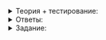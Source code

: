 <details>
<summary>Теория + тестирование:</summary>

# Вглубь процессора

Оптимизация — хорошая вещь, позволяющая заменить операции программы на более эффективные и тем самым ускорить вычисление на несколько процентов или в сотни раз. Разберёмся, можно ли оптимизировать программу, не меняя операции, которые она совершает.

Представим, что в некоторой обсерватории есть телескоп, за одну ночь совершающий измерения на  `n`  участках неба. Результат измерения кодируется одним латинским символом от A до Z. В результате получается строка длины  `n`.

Собраны результаты за длительный период работы телескопа. Среди них нужно найти участки неба, где больше всего сильных сигналов — с литерой K или далее. Реализуем функцию подсчёта сильных сигналов по каждому участку неба:

```cpp
#include <string>
#include <vector>

using namespace std;

// Функция анализирует данные телескопа, определяя, сколько сильных сигналов
// зафиксировано по каждому направлению.
vector<int> ComputeStatistics(const vector<string>& measures, int n) {
    int m = measures.size();
    vector<int> result(n);

    for (int i = 0; i < n; ++i) {
        for (int j = 0; j < m; ++j) {
            if (measures[j][i] >= 'K') {
                ++result[i];
            }
        }
    }

    return result;
}

```

Функция возвращает вектор, элементы которого — это количества сильных сигналов на нулевом участке неба, первом, втором. Протестируем эту функцию, измерив время. Считаем, что прошло 5000 дней и количество участков неба тоже равно 5000. Реальных данных телескопа у нас под рукой нет, поэтому заполним вектор случайными буквами:

```cpp
#include "log_duration.h"

#include <algorithm>
#include <iostream>
#include <numeric>
#include <random>
#include <string>
#include <vector>

using namespace std;

// функция анализирует данные телескопа, определяя, сколько сильных сигналов
// зафиксировано по каждому направлению
vector<int> ComputeStatistics(const vector<string>& measures, int n) {
    int m = measures.size();
    vector<int> result(n);

    for (int i = 0; i < n; ++i) {
        for (int j = 0; j < m; ++j) {
            // прибавляем 1, если сигнал не менее 'K'
            result[i] += (measures[j][i] >= 'K' ? 1 : 0);
        }
    }

    return result;
}

string GetRandomString(int size) {
    static mt19937 engine;
    uniform_int_distribution<int> distribution('A', 'Z');

    string res(size, ' ');
    for (char& c : res) {
        c = char(distribution(engine));
    }

    return res;
}

int main() {
    vector<string> data;

    for (int i = 0; i < 5000; ++i) {
        data.push_back(GetRandomString(5000));
    }

    vector<int> statistics;
    {
        LOG_DURATION("ComputeStatistics"s);
        statistics = ComputeStatistics(data, 5000);
    }

    cout << "Всего сильных сигналов: "s << accumulate(statistics.begin(), statistics.end(), 0) << endl;
}

```

Результат может быть таким:

```cpp
ComputeStatistics: 134 ms
Всего сильных сигналов: 15379777

```

Подумаем, много это или мало — 134 миллисекунды. За такое время процедура обрабатывает 5000 × 5000, то есть 25 миллионов байт. Получается, что за секунду было бы обработано около 187 мегабайт. Сравним с другой программой, например, видеоплеером. Современные видеоплееры должны декодировать и показать в секунду минимум 25 кадров в разрешении 4K, то есть 4096 × 3072 × 25 байт. Это примерно 315 мегабайт. Что-то подсказывает, что декодирование — куда более сложная операция, чем простой подсчёт количества определённых букв. Значит, в нашей программе что-то не так.

Внесём в программу минимальные изменения — поменяем порядок циклов в основной процедуре подсчёта:

```cpp
vector<int> ComputeStatistics2(const vector<string>& measures, int n) {
    int m = measures.size();
    vector<int> result(n);

    // теперь первым идёт цикл по j
    for (int j = 0; j < m; ++j) {
        for (int i = 0; i < n; ++i) {
            // прибавляем 1, если сигнал не менее 'K'
            result[i] += (measures[j][i] >= 'K' ? 1 : 0);
        }
    }

    return result;
}

```

----------

Что поменялось при выполнении программы?

-   Стало больше сложений.
    
-   Стало меньше сравнений и проверок:  `x < y`.
    
-   Теперь другой порядок чтения данных и сложения.
    
-   Ничего, будет выполняться в точности так же, как раньше.
    

Запустим эту программу и сравним две функции:

```cpp
ComputeStatistics: 130 ms
ComputeStatistics2: 42 ms
Всего сильных сигналов: 15379777

```

Неожиданный результат: выигрыш в три раза. Наверное, мы что-нибудь перепутали, ведь процессору всё равно, в каком порядке выполнять сложения, если их количество не изменилось.

При оптимизации и другом рефакторинге нужно контролировать, что ответ оптимизированной функции будет таким же, как ответ старой, проверенной. Сделаем это. Если ответы совпадут, значит,  `ComputeStatistics2`  выполняет свою задачу, причём делает это в разы быстрее. Вставим в  `main`  такой код:

```cpp
...
vector<int> statistics2;
{
    LOG_DURATION("ComputeStatistics2"s);
    statistics2 = ComputeStatistics2(data, 5000);
}

cout << (statistics == statistics2 ? "OK"s : "Fail"s) << endl;
...

```

Запустим ещё раз:

```cpp
ComputeStatistics: 131 ms
ComputeStatistics2: 48 ms
OK
Всего сильных сигналов: 15379777

```

Ответы совпали! Чтобы понять, почему один алгоритм быстрее другого, нужно углубиться в то, как работают RAM и кэш процессора — специальная быстрая память, с которой процессор оперирует напрямую.

Данные из RAM помещаются в кэш не по одному байту, а блоками. Поэтому когда из объекта  `string`  читается один символ, все соседние тоже загружаются в кэш и доступ к ним происходит быстрее, чем к далёким символам и элементам других строк.

Фрагмент кэша, хранящий один блок, называется «кэш-линия». Процессоры имеют несколько кэш-линий. Их размер зависит от архитектуры процессора. У многих современных процессоров он равен 64 байтам. Каждая кэш-линия хранит участок значений, к которым недавно обращалась какая-либо работающая программа.

Если вы сразу обработаете все значения, попавшие в одну кэш-линию, процессору не придётся перезаписывать кэш и обращаться к медленной памяти RAM каждый раз при чтении символа из строки.

Символы разных строк располагаются в памяти далеко и, скорее всего, не попадут в кэш-линию одновременно. Поэтому если программа попеременно обращается к разным строкам, процессор будет постоянно обновлять кэш-линии и простаивать, ожидая, пока данные из RAM попадут в кэш.

Когда внутренний цикл проходится по одной строке, её большой кусок загружается в кэш. Происходит работа над данными одной кэш-линии до тех пор, пока все они не будут обработаны. Если же внутренний цикл проходит «по вертикали», то из кэш-линии вы по сути обрабатываете только один символ.

Вы могли заметить, что прибавление единицы было странно реализовано через тернарный оператор. При этом явно происходят прибавления нуля — лишние сложения, которые ничего не меняют. Попробуем ускорить программу ещё, убрав их:

```cpp
vector<int> ComputeStatistics3(const vector<string>& measures, int n) {
    int m = measures.size();
    vector<int> result(n);

    for (int j = 0; j < m; ++j) {
        for (int i = 0; i < n; ++i) {
            // будем прибавлять только когда надо
            if (measures[j][i] >= 'K') {
                ++result[i];
            }
        }
    }

    return result;
}

```

Надеемся на большее ускорение и запускаем:

```cpp
ComputeStatistics: 142 ms
ComputeStatistics2: 41 ms
ComputeStatistics3: 198 ms
OK
Всего сильных сигналов: 15379777

```

Вот это дела! Мы уменьшили количество сложений, не добавив, казалось бы, новых операций, а скорость при этом упала почти в пять раз.

Причина такого поведения программы тоже в особенностях процессоров.  `if`  вставляет специальную процессорную инструкцию — условный переход. Эта инструкция — одна из самых сложных и неприятных для процессора. Он не может работать эффективно, когда не знает, что ему делать дальше. При условном переходе это неизвестно, поэтому процессор как бы впадает в ступор. В критических местах программы нужно избегать  `if`, предпочитая тернарный оператор или другие средства. Но тернарный оператор и цикл тоже могут создавать инструкцию условного перехода. Они будут избегать её лишь в определённых простых случаях.

Выходит, самая эффективная реализация — вторая. В ней память обрабатывается последовательно, отсутствует  `if`.

Мы проделали неплохую работу, сравнив разные реализации. Измерения действительно были полезны. Особенно когда мы были уверены, что улучшим производительность, убрав ненужные прибавления, а вышло наоборот. Этот пример показывает, что предусмотреть все нюансы нельзя, нужно измерять.

Реализованная процедура  `ComputeStatistics2`  уже достаточно эффективна. Но можно применить ещё несколько оптимизаций, выходящих за рамки этого урока:

-   Специальные функции, которые позволяют производить одну и ту же операцию над несколькими числами одновременно, — в нашем случае сравнение и сложение. Эта технология называется Single Instruction Multiple Data или SIMD. О таких функциях можно почитать в  [гайде от Intel](https://software.intel.com/sites/landingpage/IntrinsicsGuide/). Когда сайт недоступен или не работает, используйте его  [зеркало](https://www.laruence.com/sse/#).
-   Разворачивание цикла. Дело в том, что  `for`  тоже содержит условный переход в начале каждой итерации. Для оптимизации можно обработать в одной итерации сразу несколько элементов — например 16. Так мы сократим количество итераций и, соответственно, условных переходов в 16 раз. Это достаточно спорный подход, так как оптимизаторы иногда делают разворачивание цикла автоматически, а понятность кода при этом ухудшается.
-   Распараллеливание. Можно поручить нескольким потокам выполнения обрабатывать разные участки вектора. Это должно существенно ускорить работу на многоядерных компьютерах, если другие ядра не задействованы. Когда компьютер одновременно считает статистику с нескольких телескопов, распараллеливание вряд ли даст выигрыш. О многопоточных программах вы узнаете подробно в последующих спринтах.

</details>

<details>
<summary>Ответы:</summary>

# Ответы на задания


Что поменялось при выполнении программы?

-   **(-)**  Стало больше сложений.
    
-   **(-)**  Стало меньше сравнений и проверок:  `x < y`.
    
-   **(+)**  Теперь другой порядок чтения данных и сложения.
    
-   **(-)**  Ничего, будет выполняться в точности так же, как раньше.

</details>


<details>
<summary>Задание:</summary>

### Задание

Метеостанция измеряет температуру определённое количество раз в течение дня. Каждый день измерения производятся в одно и то же время, и их количество одинаково. Данные, полученные в течение одного дня, сохраняются в виде вектора чисел  `float`. В результате наблюдений в течение нескольких дней получается набор векторов типа  `vector<float>`. Вычислите среднее значение измерений, сделанных в одно и то же время, но в разные дни. При этом учитывайте только положительные температуры.

Например, если наблюдения велись 30 дней, каждый день делалось по 1440 измерений, то на вход поступит 30 векторов по 1440 значений. Программа должна построить новый вектор из 1440 значений типа  `float`, каждое из которых — среднее значение положительных температур за соответствующую минуту.

Реализуйте функцию  `ComputeAvgTemp`. Она должна возвращать вектор, который содержит среднюю положительную температуру для каждого измерения. Если для какого-либо измерения все температуры неположительные, запишите для этого измерения ноль.

Количество измерений в день определите сами по размеру первого вектора. Для пустого набора верните пустой ответ. Гарантируется, что все векторы измерений имеют одинаковый размер.

Ваша реализация должна быть эффективна: правильно расположите вложенные циклы, избегайте  `if`. Учтите, что деление чисел — тоже долгая операция, следует минимизировать количество делений.

### Формат выходных данных

Функция ничего не должна выводить в потоки.

### Ограничения

Ваша реализация должна быть эффективной по сложности и использованию кэша. Она не должна делать избыточных условных переходов и делений.

### Что отправлять на проверку

Загрузите в тренажёр код, содержащий функцию  `ComputeAvgTemp`. Функция  `main`  учитываться не будет.

### Как будет тестироваться ваш код

Будет проверено, что функция  `ComputeAvgTemp`  работает правильно и эффективно.

### Пример

```cpp
void Test() {
    // 4 дня по 3 измерения
    vector<vector<float>> v = {
        {0, -1, -1},
        {1, -2, -2},
        {2, 3, -3},
        {3, 4, -4}
    };

    // среднее для 0-го измерения (1+2+3) / 3 = 2 (не учитывам 0)
    // среднее для 1-го измерения (3+4) / 2 = 3.5 (не учитывам -1, -2)
    // среднее для 2-го не определено (все температуры отрицательны), поэтому должен быть 0

    assert(ComputeAvgTemp(v) == vector<float>({2, 3.5f, 0}));
}

```

### Подсказка

-   Чтобы создать литерал типа  `float`, напишите после числа с точкой букву  `f`. Либо целую, либо дробную часть можно опускать, если подразумевается ноль. Примеры литералов:  `3.14f`,  `-.2f`,  `20.f`.
-   Напишите два вложенных цикла. Внешний будет пробегать по векторам, а внутренний — по измерениям. Внутри циклов используйте тернарные операторы, но не  `if`.
-   Заведите два вектора — один для суммы положительных температур по каждому измерению, второй для их количества. Также вы можете использовать один вектор структур, содержащих два поля.
-   Таким образом, вы просуммируете все положительные измерения и получите их количество. Среднее — это отношение суммы к количеству. Выполните деление в конце, после того как посчитаете все суммы целиком.
-   Будьте внимательны: делить следует на количество положительных слагаемых, а не на количество всех дней.

</details>
